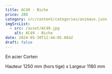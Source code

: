 ```yaml
---
title: AC49 - Biche
price: 280
category: src/content/categories/animaux.json
imgSrcList:
  - src: /asset/AC49.jpg
    alt: AC49 - Biche
date: 2024-05-30T12:44:05.664Z
draft: false
---
```


En acier Corten

Hauteur 1250 mm (hors tige) x Largeur 1180 mm
